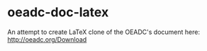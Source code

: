 # oeadc-doc-latex
An attempt to create LaTeX clone of the OEADC's document here: http://oeadc.org/Download
